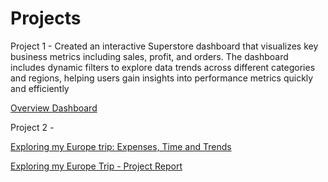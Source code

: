 # Projects
Project 1 - Created an interactive Superstore dashboard that visualizes key business metrics including sales, profit, and orders. The dashboard includes dynamic filters to explore data trends across different categories and regions, helping users gain insights into performance metrics quickly and efficiently


[Overview Dashboard](https://public.tableau.com/app/profile/aditi.jain1423/viz/OverviewDashboard_17259952716290/Dashboard1?publish=yes)



Project 2 - 


[Exploring my Europe trip: Expenses, Time and Trends](https://public.tableau.com/app/profile/aditi.jain1423/viz/Travelpreferences/Dashboard1?publish=yes)


[Exploring my Europe Trip - Project Report](https://github.com/Aditijain2112/Tableau-Projects/blob/main/Exploring%20my%20Europe%20Trip-Final%20Report%20-%20Aditi%20Jain.pdf)
